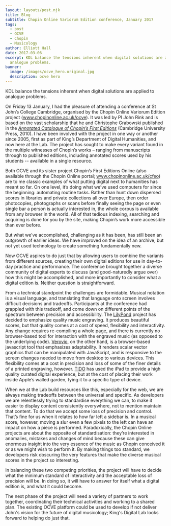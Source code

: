```yaml
---
layout: layouts/post.njk
title: Blog
subtitle: Chopin Online Variorum Edition conference, January 2017
tags:
  - post
  - OCVE
  - Chopin
  - Musicology
author: Elliott Hall
date: 2017-03-06
excerpt: KDL balance the tensions inherent when digital solutions are applied to
  analogue problems.
banner:
  image: /images/ocve_hero.original.jpg
  description: ocve hero
---
```


KDL balance the tensions inherent when digital solutions are applied to analogue problems.

On Friday 13 January, I had the pleasure of attending a conference at St John’s College Cambridge, organised by the Chopin Online Variorum Edition project (www.chopinonline.ac.uk/ocve). It was led by PI John Rink and is based on the vast scholarship that he and Christophe Grabowski published in the [_Annotated Catalogue of Chopin’s First Editions_](http://www.chopinonline.ac.uk/aco/) (Cambridge University Press, 2010). I have been involved with the project in one way or another since 2005, first as part of King’s Department of Digital Humanities, and now here at the Lab. The project has sought to make every variant found in the multiple witnesses of Chopin’s works – ranging from manuscripts through to published editions, including annotated scores used by his students -- available in a single resource.

Both OCVE and its sister project Chopin’s First Editions Online (also available through the Chopin Online portal; www.chopinonline.ac.uk/cfeo) are to me classic examples of what putting digital next to humanities has meant so far. On one level, it’s doing what we’ve used computers for since the beginning: automating routine tasks. Rather than hunt down dispersed scores in libraries and private collections all over Europe, then order photocopies, photographs or scans before finally seeing the page or even single bar a person is actually interested in, the whole corpus is available from any browser in the world. All of that tedious indexing, searching and acquiring is done for you by the site, making Chopin’s work more accessible than ever before.

But what we’ve accomplished, challenging as it has been, has still been an outgrowth of earlier ideas. We have improved on the idea of an archive, but not yet used technology to create something fundamentally new.

Now OCVE aspires to do just that by allowing users to combine the variants from different sources, creating their own digital editions for use in day-to-day practice and performance. The conference brought together a diverse community of digital experts to discuss (and good-naturedly argue over) how this might be accomplished, and more importantly to consider what a digital edition is. Neither question is straightforward.

From a technical standpoint the challenges are formidable. Musical notation is a visual language, and translating that language onto screen involves difficult decisions and tradeoffs. Participants at the conference had grappled with this tradeoff, and come down on different points of the spectrum between precision and accessibility. The [LilyPond](http://lilypond.org/) project has decided to emphasize quality music engraving. It produces beautiful scores, but that quality comes at a cost of speed, flexibility and interactivity. Any change requires re-compiling a whole page, and there is currently no browser-based tool for interaction with the engraved music (as opposed to the underlying code). [Verovio](http://www.verovio.org/), on the other hand, is a browser-based javascript tool that emphasizes adaptability. It renders scalar vector graphics that can be manipulated with JavaScript, and is responsive to the screen changes needed to move from desktop to various devices. This flexibility comes at a cost in precision and loss of some of the finer details of a printed engraving, however. [TIDO](http://tido-music.com/) has used the iPad to provide a high quality curated digital experience, but at the cost of placing their work inside Apple’s walled garden, tying it to a specific type of device.

When we at the Lab build resources like this, especially for the web, we are always making tradeoffs between the universal and specific. As developers we are relentlessly trying to standardise everything we can, to make it easier to display content consistently everywhere, not to mention maintain that content. To do that we accept some loss of precision and control. That’s fine for us when it relates to how far left a sidebar is. In a musical score, however, moving a slur even a few pixels to the left can have an impact on how a piece is performed. Paradoxically, the Chopin Online projects are about the opposite of standardisation: they’re interested in anomalies, mistakes and changes of mind because these can give enormous insight into the very essence of the music as Chopin conceived it or as we might wish to perform it. By making things too standard, we developers risk obscuring the very features that make the diverse musical scores in the project so interesting.

In balancing these two competing priorities, the project will have to decide what the minimum standard of interactivity and the acceptable loss of precision will be. In doing so, it will have to answer for itself what a digital edition is, and what it could become.

The next phase of the project will need a variety of partners to work together, coordinating their technical activities and working to a shared plan. The existing OCVE platform could be used to develop if not deliver John's vision for the future of digital musicology; King's Digital Lab looks forward to helping do just that.
